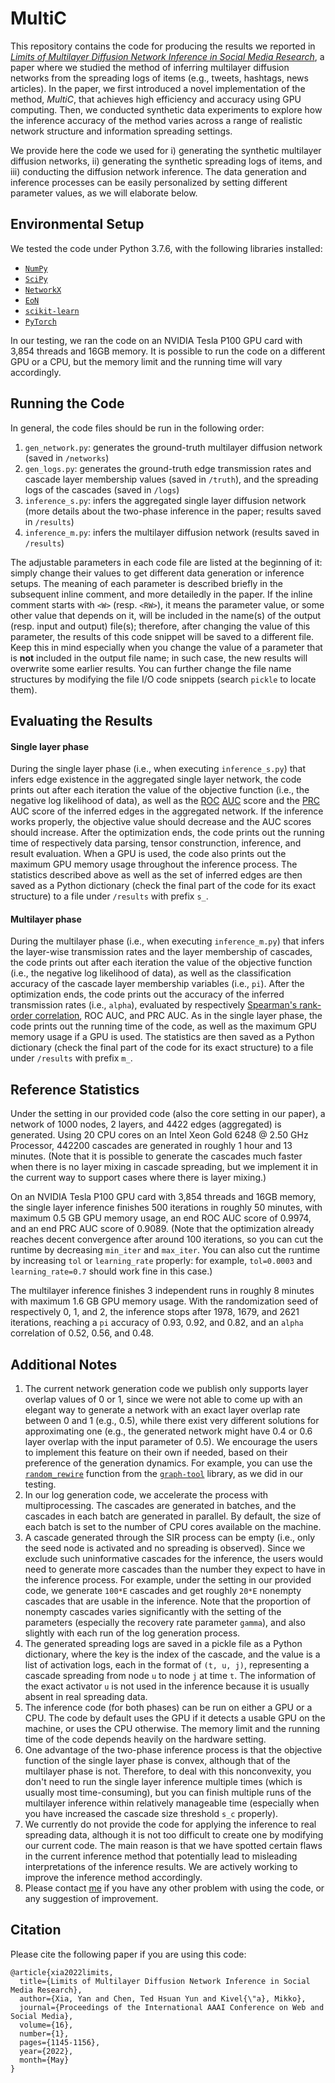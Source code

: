 # MultiC
This repository contains the code for producing the results we reported in [*Limits of Multilayer Diffusion Network Inference in Social Media Research*](https://ojs.aaai.org/index.php/ICWSM/article/view/19365), a paper where we studied the method of inferring multilayer diffusion networks from the spreading logs of items (e.g., tweets, hashtags, news articles). In the paper, we first introduced a novel implementation of the method, *MultiC*, that achieves high efficiency and accuracy using GPU computing. Then, we conducted synthetic data experiments to explore how the inference accuracy of the method varies across a range of realistic network structure and information spreading settings. 

We provide here the code we used for i) generating the synthetic multilayer diffusion networks, ii) generating the synthetic spreading logs of items, and iii) conducting the diffusion network inference. The data generation and inference processes can be easily personalized by setting different parameter values, as we will elaborate below.

## Environmental Setup
We tested the code under Python 3.7.6, with the following libraries installed:
- [`NumPy`](https://numpy.org/install/)
- [`SciPy`](https://scipy.org/install/)
- [`NetworkX`](https://networkx.org/documentation/stable/install.html)
- [`EoN`](https://epidemicsonnetworks.readthedocs.io/en/latest/GettingStarted.html)
- [`scikit-learn`](https://scikit-learn.org/stable/install.html)
- [`PyTorch`](https://pytorch.org/get-started/locally/)

In our testing, we ran the code on an NVIDIA Tesla P100 GPU card with 3,854 threads and 16GB memory. It is possible to run the code on a different GPU or a CPU, but the memory limit and the running time will vary accordingly.

## Running the Code
In general, the code files should be run in the following order:
1. `gen_network.py`: generates the ground-truth multilayer diffusion network (saved in `/networks`)
2. `gen_logs.py`: generates the ground-truth edge transmission rates and cascade layer membership values (saved in `/truth`), and the spreading logs of the cascades (saved in `/logs`)
3. `inference_s.py`: infers the aggregated single layer diffusion network (more details about the two-phase inference in the paper; results saved in `/results`)
4. `inference_m.py`: infers the multilayer diffusion network (results saved in `/results`)

The adjustable parameters in each code file are listed at the beginning of it: simply change their values to get different data generation or inference setups. The meaning of each parameter is described briefly in the subsequent inline comment, and more detailedly in the paper. If the inline comment starts with `<W>` (resp. `<RW>`), it means the parameter value, or some other value that depends on it, will be included in the name(s) of the output (resp. input and output) file(s); therefore, after changing the value of this parameter, the results of this code snippet will be saved to a different file. Keep this in mind especially when you change the value of a parameter that is **not** included in the output file name; in such case, the new results will overwrite some earlier results. You can further change the file name structures by modifying the file I/O code snippets (search `pickle` to locate them).

## Evaluating the Results
#### Single layer phase
During the single layer phase (i.e., when executing `inference_s.py`) that infers edge existence in the aggregated single layer network, the code prints out after each iteration the value of the objective function (i.e., the negative log likelihood of data), as well as the [ROC](https://scikit-learn.org/stable/modules/generated/sklearn.metrics.roc_curve.html) [AUC](https://scikit-learn.org/stable/modules/generated/sklearn.metrics.auc.html) score and the [PRC](https://scikit-learn.org/stable/modules/generated/sklearn.metrics.precision_recall_curve.html) AUC score of the inferred edges in the aggregated network. If the inference works properly, the objective value should decrease and the AUC scores should increase. After the optimization ends, the code prints out the running time of respectively data parsing, tensor construnction, inference, and result evaluation. When a GPU is used, the code also prints out the maximum GPU memory usage throughout the inference process. The statistics described above as well as the set of inferred edges are then saved as a Python dictionary (check the final part of the code for its exact structure) to a file under `/results` with prefix `s_`.

#### Multilayer phase
During the multilayer phase (i.e., when executing `inference_m.py`) that infers the layer-wise transmission rates and the layer membership of cascades, the code prints out after each iteration the value of the objective function (i.e., the negative log likelihood of data), as well as the classification accuracy of the cascade layer membership variables (i.e., `pi`). After the optimization ends, the code prints out the accuracy of the inferred transmission rates (i.e., `alpha`), evaluated by respectively [Spearman's rank-order correlation](https://docs.scipy.org/doc/scipy/reference/generated/scipy.stats.spearmanr.html), ROC AUC, and PRC AUC. As in the single layer phase, the code prints out the running time of the code, as well as the maximum GPU memory usage if a GPU is used. The statistics are then saved as a Python dictionary (check the final part of the code for its exact structure) to a file under `/results` with prefix `m_`.

## Reference Statistics
Under the setting in our provided code (also the core setting in our paper), a network of 1000 nodes, 2 layers, and 4422 edges (aggregated) is generated. Using 20 CPU cores on an Intel Xeon Gold 6248 @ 2.50 GHz Processor, 442200 cascades are generated in roughly 1 hour and 13 minutes. (Note that it is possible to generate the cascades much faster when there is no layer mixing in cascade spreading, but we implement it in the current way to support cases where there is layer mixing.)

On an NVIDIA Tesla P100 GPU card with 3,854 threads and 16GB memory, the single layer inference finishes 500 iterations in roughly 50 minutes, with maximum 0.5 GB GPU memory usage, an end ROC AUC score of 0.9974, and an end PRC AUC score of 0.9089. (Note that the optimization already reaches decent convergence after around 100 iterations, so you can cut the runtime by decreasing `min_iter` and `max_iter`. You can also cut the runtime by increasing `tol` or `learning_rate` properly: for example, `tol=0.0003` and `learning_rate=0.7` should work fine in this case.)

The multilayer inference finishes 3 independent runs in roughly 8 minutes with maximum 1.6 GB GPU memory usage. With the randomization seed of respectively 0, 1, and 2, the inference stops after 1978, 1679, and 2621 iterations, reaching a `pi` accuracy of 0.93, 0.92, and 0.82, and an `alpha` correlation of 0.52, 0.56, and 0.48.

## Additional Notes
1. The current network generation code we publish only supports layer overlap values of 0 or 1, since we were not able to come up with an elegant way to generate a network with an exact layer overlap rate between 0 and 1 (e.g., 0.5), while there exist very different solutions for approximating one (e.g., the generated network might have 0.4 or 0.6 layer overlap with the input parameter of 0.5). We encourage the users to implement this feature on their own if needed, based on their preference of the generation dynamics. For example, you can use the [`random_rewire`](https://graph-tool.skewed.de/static/doc/generation.html#graph_tool.generation.random_rewire) function from the [`graph-tool`](https://graph-tool.skewed.de/) library, as we did in our testing.
2. In our log generation code, we accelerate the process with multiprocessing. The cascades are generated in batches, and the cascades in each batch are generated in parallel. By default, the size of each batch is set to the number of CPU cores available on the machine.
3. A cascade generated through the SIR process can be empty (i.e., only the seed node is activated and no spreading is observed). Since we exclude such uninformative cascades for the inference, the users would need to generate more cascades than the number they expect to have in the inference process. For example, under the setting in our provided code, we generate `100*E` cascades and get roughly `20*E` nonempty cascades that are usable in the inference. Note that the proportion of nonempty cascades varies significantly with the setting of the parameters (especially the recovery rate parameter `gamma`), and also slightly with each run of the log generation process.
4. The generated spreading logs are saved in a pickle file as a Python dictionary, where the key is the index of the cascade, and the value is a list of activation logs, each in the format of `(t, u, j)`, representing a cascade spreading from node `u` to node `j` at time `t`. The information of the exact activator `u` is not used in the inference because it is usually absent in real spreading data.
5. The inference code (for both phases) can be run on either a GPU or a CPU. The code by default uses the GPU if it detects a usable GPU on the machine, or uses the CPU otherwise. The memory limit and the running time of the code depends heavily on the hardware setting.
6. One advantage of the two-phase inference process is that the objective function of the single layer phase is convex, although that of the multilayer phase is not. Therefore, to deal with this nonconvexity, you don't need to run the single layer inference multiple times (which is usually most time-consuming), but you can finish multiple runs of the multilayer inference within relatively manageable time (especially when you have increased the cascade size threshold `s_c` properly).
7. We currently do not provide the code for applying the inference to real spreading data, although it is not too difficult to create one by modifying our current code. The main reason is that we have spotted certain flaws in the current inference method that potentially lead to misleading interpretations of the inference results. We are actively working to improve the inference method accordingly.
8. Please contact [me](mailto:yan.xia@aalto.fi) if you have any other problem with using the code, or any suggestion of improvement.

## Citation
Please cite the following paper if you are using this code:
```
@article{xia2022limits, 
  title={Limits of Multilayer Diffusion Network Inference in Social Media Research}, 
  author={Xia, Yan and Chen, Ted Hsuan Yun and Kivel{\"a}, Mikko}, 
  journal={Proceedings of the International AAAI Conference on Web and Social Media}, 
  volume={16}, 
  number={1}, 
  pages={1145-1156},
  year={2022}, 
  month={May}
}
```
